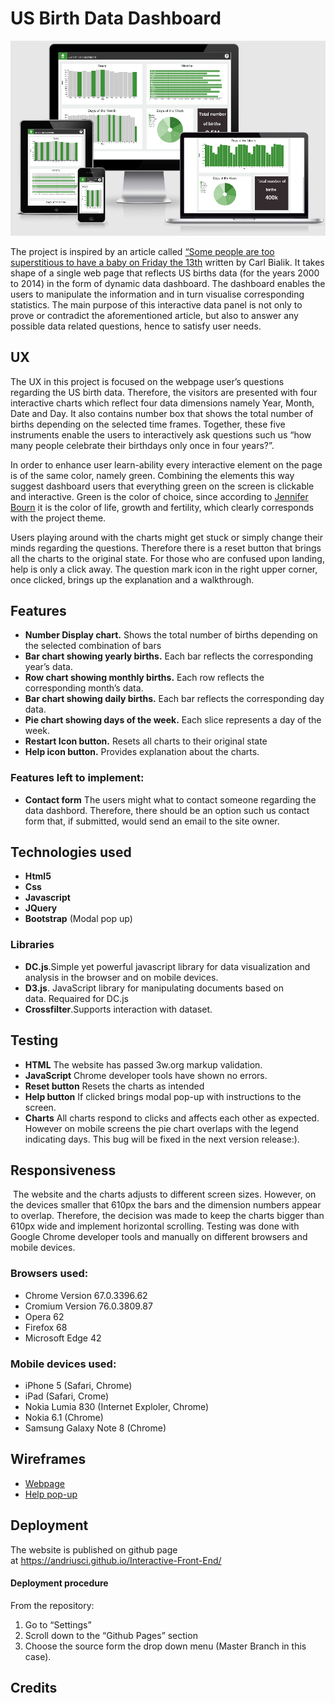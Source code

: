 # US Birth Data Dashboard
![Preview](images/a.png)

The project is inspired by an article called [“Some people are too superstitious to have a baby on Friday the 13th](https://fivethirtyeight.com/features/some-people-are-too-superstitious-to-have-a-baby-on-friday-the-13th/) written by Carl Bialik. It takes shape of a single web page that reflects US births data (for the years 2000 to 2014) in the form of dynamic data dashboard. The dashboard enables the users to manipulate the information and in turn visualise corresponding statistics. The main purpose of this interactive data panel is not only to prove or contradict the aforementioned article, but also to answer any possible data related questions, hence to satisfy user needs. 

## UX
The UX in this project is focused on the webpage user’s questions regarding the US birth data. Therefore, the visitors are presented with four interactive charts which reflect four data dimensions namely Year, Month, Date and Day. It also contains number box that shows the total number of births depending on the selected time frames. Together, these five instruments enable the users to interactively ask questions such us “how many people celebrate their birthdays only once in four years?”.

In order to enhance user learn-ability every interactive element on the page is of the same color, namely green. Combining the elements this way suggest dashboard users that everything green on the screen is clickable and interactive. Green is the color of choice, since according to [Jennifer Bourn](https://www.bourncreative.com/meaning-of-the-color-green/) it is the color of life, growth and fertility, which clearly corresponds with the project theme.  

Users playing around with the charts might get stuck or simply change their minds regarding the questions. Therefore there is a reset button that brings all the charts to the original state. For those who are confused upon landing, help is only a click away. The question mark icon in the right upper corner, once clicked, brings up the explanation and a walkthrough.

## Features
* **Number Display chart.** Shows the total number of births depending on the selected combination of bars
* **Bar chart showing yearly births.** Each bar reflects the corresponding year’s data.
* **Row chart showing monthly births.** Each row reflects the corresponding month’s data.
* **Bar chart showing daily births.**  Each bar reflects  the corresponding day data.
* **Pie chart showing days of the week.** Each slice represents a day of the week.
* **Restart Icon button.** Resets all charts to their original state
* **Help icon button.** Provides explanation about the charts.
### Features left to implement:
* **Contact form** The users might what to contact someone regarding the data dashbord. Therefore, there should be an option such us contact form that, if submitted, would send an email to the site owner.

## Technologies used
* **Html5**
* **Css**
* **Javascript**
* **JQuery**
* **Bootstrap** (Modal pop up)

### Libraries
* **DC.js**.Simple yet powerful javascript library for data visualization and analysis in the browser and on mobile devices.
* **D3.js**. JavaScript library for manipulating documents based on data. Requaired for DC.js
* **Crossfilter**.Supports interaction with dataset. 

## Testing
* **HTML** The website has passed 3w.org markup validation.
* **JavaScript** Chrome developer tools have shown no errors.
* **Reset button** Resets the charts as intended
* **Help button** If clicked brings modal pop-up with instructions to the screen.
* **Charts** All charts respond to clicks and affects each other as expected. However on mobile screens the pie chart overlaps with the legend indicating days. This bug will be fixed in the next version release:).

## Responsiveness
 The website and the charts adjusts to different screen sizes. However, on the devices smaller that 610px the bars and the dimension numbers appear to overlap. Therefore, the decision was made to keep the charts bigger than 610px wide and implement horizontal scrolling.
Testing was done with Google Chrome developer tools and manually on different browsers and mobile devices.
### Browsers used:
* Chrome Version 67.0.3396.62
* Cromium Version 76.0.3809.87
* Opera 62
* Firefox 68
* Microsoft Edge 42
### Mobile devices used:
* iPhone 5 (Safari, Chrome)
* iPad (Safari, Crome)
* Nokia Lumia 830 (Internet Exploler, Chrome)
* Nokia 6.1 (Chrome)
* Samsung Galaxy Note 8 (Chrome)

## Wireframes 
* [Webpage](https://ibb.co/g30zC9g)
* [Help pop-up](https://ibb.co/jhGzB7C)

 ## Deployment
The website is published on github page at https://andriusci.github.io/Interactive-Front-End/

#### Deployment procedure
 From the repository:
1. Go to “Settings”
2. Scroll down to the “Github Pages” section
3. Choose the source form the drop down menu (Master Branch in this case).

## Credits


